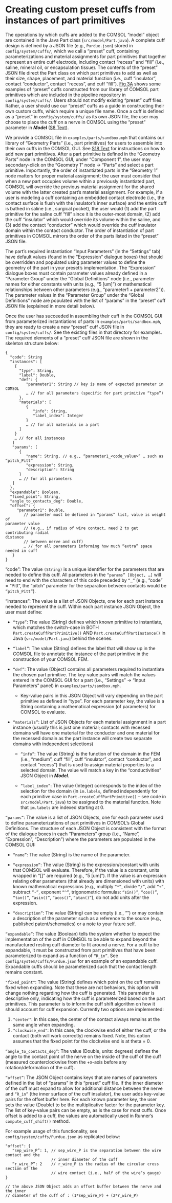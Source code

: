 # Creating custom preset cuffs from instances of part primitives
The operations by which cuffs are added to the COMSOL “model” object are
contained in the Java Part class (`src/model/Part.java`). A complete cuff
design is defined by a JSON file (e.g., `Purdue.json`) stored in
`config/system/cuffs/`, which we call a “preset” cuff, containing
parameterizations and material assignments for part primitives that
together represent an entire cuff electrode, including contact “recess”
and “fill” (i.e., saline, mineral oil, or encapsulation tissue). The
contents of the “preset” JSON file direct the Part class on which part
primitives to add as well as their size, shape, placement, and material
function (i.e., cuff “insulator”, contact “conductor”, contact “recess”,
and cuff “fill”). [Fig 3A](https://doi.org/10.1371/journal.pcbi.1009285.g003) shows some examples of “preset” cuffs
constructed from our library of COMSOL part primitives which are
included in the pipeline repository in `config/system/cuffs/`. Users
should not modify existing “preset” cuff files. Rather, a user should
use our “preset” cuffs as a guide in constructing their own custom
cuffs, which require a unique file name. Once a cuff is defined as a
“preset” in `config/system/cuffs/` as its own JSON file, the user may
choose to place the cuff on a nerve in COMSOL using the “preset”
parameter in ***Model*** ([S8 Text](S8-JSON-file-parameter-guide)).

We provide a COMSOL file in `examples/parts/sandbox.mph` that contains our
library of “Geometry Parts” (i.e., part primitives) for users to
assemble into their own cuffs in the COMSOL GUI. See [S18 Text](S18-Creating-new-part-primitives) for instructions on how to add new part primitives. After a part primitive
is defined in the “Geometry Parts” node in the COMSOL GUI, under
“Component 1”, the user may secondary-click on the “Geometry 1” node -\>
“Parts” and select a part primitive. Importantly, the order of
instantiated parts in the “Geometry 1” node matters for proper material
assignment; the user must consider that when a new part occupies volume
within a previously instantiated part, COMSOL will override the previous
material assignment for the shared volume with the latter created part’s
material assignment. For example, if a user is modeling a cuff
containing an embedded contact electrode (i.e., the contact surface is
flush with the insulator’s inner surface) and the entire cuff is bathed
in saline (i.e., surgical pocket), the user would (1) add the part
primitive for the saline cuff “fill” since it is the outer-most domain,
(2) add the cuff “insulator” which would override its volume within the
saline, and (3) add the contact “conductor” which would override the
cuff insulator domain within the contact conductor. The order of
instantiation of part primitives in COMSOL mirrors the order of the
parts listed in the “preset” JSON file.

The part’s required instantiation “Input Parameters” (in the “Settings”
tab) have default values (found in the “Expression” dialogue boxes) that
should be overridden and populated using parameter values to define the
geometry of the part in your preset’s implementation. The “Expression”
dialogue boxes must contain parameter values already defined in a
“Parameter Group” under the “Global Definitions” node (i.e., parameter
names for either constants with units (e.g., “5 \[um\]”) or mathematical
relationships between other parameters (e.g., “parameter1 +
parameter2”)). The parameter values in the “Parameter Group” under the
“Global Definitions” node are populated with the list of “params” in the
“preset” cuff JSON file (explained in more detail below).

Once the user has succeeded in assembling their cuff in the COMSOL GUI
from parameterized instantiations of parts in
`examples/parts/sandbox.mph`, they are ready to create a new “preset” cuff
JSON file in `config/system/cuffs/`. See the existing files in that
directory for examples. The required elements of a “preset” cuff JSON
file are shown in the skeleton structure below:

```
{
  "code": String
  "instances": [
    {
      "type": String,
      "label": Double,
      "def": {
         "parameter1": String // key is name of expected parameter in COMSOL
         … // for all parameters (specific for part primitive “type”)
      },
      "materials": [
         {
            "info": String,
            "label_index": Integer
         }
         … // for all materials in a part
      ]
    }
    … // for all instances
   ]
   "params": [
      {
         "name": String, // e.g., “parameter1_<code_value>” … such as “pitch_Pitt”
         "expression": String,
         "description": String
      }
      … // for all parameters
   ]
  },
  "expandable": Boolean,
  "fixed_point": String,
  "angle_to_contacts_deg": Double,
  "offset": {
     "parameter1": Double,
        // parameter must be defined in “params” list, value is weight of
parameter value
        // (e.g., if radius of wire contact, need 2 to get contributing radial
distance
        // between nerve and cuff)
        … // for all parameters informing how much “extra” space needed in cuff
   }
}
```

“code”: The value `(String)` is a unique identifier for the parameters
that are needed to define this cuff. All parameters in the `“params”
[Object, …]` will need to end with the characters of this code preceded
by `“_”` (e.g., “code” = “Pitt”, the “pitch” parameter for the separation
between contacts would be `“pitch_Pitt”`).

“instances”: The value is a list of JSON Objects, one for each part
instance needed to represent the cuff. Within each part instance JSON
Object, the user must define:

  - `“type”`: The value (String) defines which known primitive to
    instantiate, which matches the switch-case in BOTH
    `Part.createCuffPartPrimitive()` AND `Part.createCuffPartInstance()` in
    Java (`src/model/Part.java`) behind the scenes.

  - `“label”`: The value (String) defines the label that will show up in
    the COMSOL file to annotate the instance of the part primitive in
    the construction of your COMSOL FEM.

  - `“def”`: The value (Object) contains all parameters required to
    instantiate the chosen part primitive. The key-value pairs will
    match the values entered in the COMSOL GUI for a part (i.e.,
    “Settings” -\> “Input Parameters” panel) in
    `examples/parts/sandbox.mph`.

      - Key-value pairs in this JSON Object will vary depending on the
        part primitive as defined in “type”. For each parameter key, the
        value is a String containing a mathematical expression (of
        parameters) for COMSOL to evaluate.

  - `“materials”`: List of JSON Objects for each material assignment in a
    part instance (*usually* this is just one material; contacts with
    recessed domains will have one material for the conductor and one
    material for the recessed domain as the part instance will create
    two separate domains with independent selections)

      - `“info”`: The value (String) is the function of the domain in the
        FEM (i.e., “medium”, cuff “fill”, cuff “insulator”, contact
        “conductor”, and contact “recess”) that is used to assign
        material properties to a selected domain. The value will match a
        key in the “conductivities” JSON Object in ***Model***.

      - `“label_index”`: The value (Integer) corresponds to the index of
        the selection for the domain (in `im.labels`, defined
        independently for each primitive case in
        `Part.createCuffPartPrimitive()` – see code in
        `src/model/Part.java`) to be assigned to the material function.
        Note that `im.labels` are indexed starting at 0.

`“params”`: The value is a list of JSON Objects, one for each parameter
used to define parameterizations of part primitives in COMSOL’s Global
Definitions. The structure of each JSON Object is consistent with the
format of the dialogue boxes in each “Parameters” group (i.e., “Name”,
“Expression”, “Description”) where the parameters are populated in the
COMSOL GUI:

  - `“name”`: The value (String) is the name of the parameter.

  - `“expression”`: The value (String) is the expression/constant with
    units that COMSOL will evaluate. Therefore, if the value is a
    constant, units wrapped in “\[\]” are required (e.g., “5 \[um\]”).
    If the value is an expression relating other parameters (that
    already are dimensioned with units) with known mathematical
    expressions (e.g., multiply `“*”`, divide `“/”`, add `“+”`, subtract `“-”`,
    exponent `“^”`, trigonometric formulas: `“sin()”`, `“cos()”`, `“tan()”`,
    `“asin()”`, `“acos()”`, `“atan()”`), do not add units after the
    expression.

  - `“description”`: The value (String) can be empty (i.e., “”) or may
    contain a description of the parameter such as a reference to the
    source (e.g., published patent/schematics) or a note to your future
    self.

`“expandable”`: The value (Boolean) tells the system whether to expect the
implementation of the cuff in COMSOL to be able to expand beyond the
manufactured resting cuff diameter to fit around a nerve. For a cuff to
be expandable, it must be constructed from part primitives that have
been parameterized to expand as a function of `“R_in”`. See
`config/system/cuffs/Purdue.json` for an example of an expandable cuff. Expandable
cuffs should be parameterized such that the contact length remains constant.

`"fixed_point"`: The value (String) defines which point on the cuff remains fixed
when expanding. Note that these are not behaviors, this option will change nothing
regarding how the cuff is generated. This parameter is descriptive only, indicating
how the cuff is parameterized based on the part primitives.
This parameter is to inform the cuff shift algorithm on how
it should account for cuff expansion. Currently two options are implemented:
1. `"center"`: In this case, the center of the contact always remains at the same angle when expanding.
2. `"clockwise_end"`: In this case, the clockwise end of either the cuff, or the contact
(both will work correctly) remains fixed. Note, this option assumes that the fixed point for the clockwise end is at theta = 0.

`“angle_to_contacts_deg”`: The value (Double, units: degrees) defines
the angle to the contact point of the nerve on the inside of the cuff of
the cuff (measured counterclockwise from the +x-axis before any
rotation/deformation of the cuff).

`“offset”`: The JSON Object contains keys that are names of parameters
defined in the list of “params” in this “preset” cuff file. If the inner
diameter of the cuff must expand to allow for additional distance
between the nerve and `“R_in”` (the inner surface of the cuff insulator),
the user adds key-value pairs for the offset buffer here. For each known
parameter key, the user sets the value (Double) to be the multiplicative
factor for the parameter key. The list of key-value pairs can be empty,
as is the case for most cuffs. Once offset is added to a cuff, the
values are automatically used in Runner’s `compute_cuff_shift()` method.

For example usage of this functionality, see
`config/system/cuffs/Purdue.json` as replicated below:

```
"offset": {
   "sep_wire_P”: 1, // sep_wire_P is the separation between the wire contact and the
                    // inner diameter of the cuff
   “r_wire_P”: 2    // r_wire_P is the radius of the circular cross section of the
                    // wire contact (i.e., half of the wire’s gauge)
}

// the above JSON Object adds an offset buffer between the nerve and the inner
// diameter of the cuff of : (1*sep_wire_P) + (2*r_wire_P)
```
